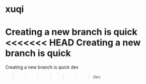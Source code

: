 # xuqi
Creating a new branch is quick
<<<<<<< HEAD
Creating a new branch is quick
=======
Creating a new branch is quick dev
>>>>>>> dev
